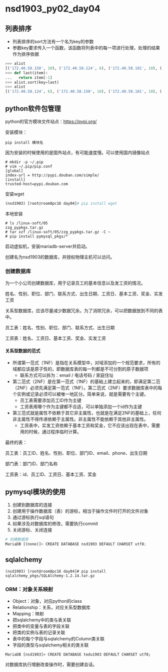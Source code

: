 # nsd1903_py02_day04

## 列表排序

- 列表排序的sort方法有一个名为key的参数
- 参数key要求传入一个函数，该函数将列表中的每一项进行处理，处理的结果作为排序依据

```python
>>> alist
[('172.40.58.150', 10), ('172.40.58.124', 6), ('172.40.58.101', 10), ('127.0.0.1', 121), ('192.168.4.254', 103), ('192.168.2.254', 110), ('201.1.1.254', 173), ('201.1.2.254', 119), ('172.40.0.54', 391), ('172.40.50.116', 244)]
>>> def last(item):
...   return item[-1]
>>> alist.sort(key=last)
>>> alist
[('172.40.58.124', 6), ('172.40.58.150', 10), ('172.40.58.101', 10), ('192.168.4.254', 103), ('192.168.2.254', 110), ('201.1.2.254', 119), ('127.0.0.1', 121), ('201.1.1.254', 173), ('172.40.50.116', 244), ('172.40.0.54', 391)]

```

## python软件包管理

python的官方模块文件站点：https://pypi.org/

安装模块：

```shell
pip install 模块名
```

因为安装的时候使用的是国外站点，有可能速度慢。可以使用国内镜像站点

```shell
# mkdir -p ~/.pip
# vim ~/.pip/pip.conf
[global]
index-url = http://pypi.douban.com/simple/
[install]  
trusted-host=pypi.douban.com
```

安装wget

```python
(nsd1903) [root@room8pc16 day04]# pip install wget
```

本地安装

```shell
# ls /linux-soft/05
zzg_pypkgs.tar.gz
# tar xzf /linux-soft/05/zzg_pypkgs.tar.gz -C ~
# pip install pymysql_pkgs/*
```

启动虚拟机，安装mariadb-server并启动。

创建名为nsd1903的数据库，并授权物理主机可以访问。

### 创建数据库

为一个小公司创建数据库，用于记录员工的基本信息以及发工资的情况。

姓名、性别、职位、部门、联系方式、出生日期、工资日、基本工资、奖金、实发工资

关系型数据库，应该尽量减少数据冗余。为了消除冗余，可以把数据放到不同的表中。

员工表：姓名、性别、职位、部门、联系方式、出生日期

工资表：姓名、工资日、基本工资、奖金、实发工资

#### 关系型数据的范式

- 所谓第一范式（1NF）是指在关系模型中，对域添加的一个规范要求，所有的域都应该是原子性的，即数据库表的每一列都是不可分割的原子数据项
  - 联系方式可以拆为：email / 电话号码 / 家庭住址
- 第二范式（2NF）是在第一范式（1NF）的基础上建立起来的，即满足第二范（2NF）必须先满足第一范式（1NF）。第二范式（2NF）要求数据库表中的每个实例或记录必须可以被唯一地区分。简单来说，就是需要有个主键。
  - 员工表需要添加员工ID作为主键
  - 工资表用哪个作为主键都不合适，可以单独添加一个id作为主键
- 第三范式就是属性不依赖于其它非主属性，也就是在满足2NF的基础上，任何非主属性不得传递依赖于主属性。非主属性不能依赖于其他非主属性。
  - 工资表中，实发工资依赖于基本工资和奖金，它不应该出现在表中，需要用的时候，通过程序临时计算。

最终的表：

员工表：员工ID、姓名、性别、职位、部门ID、email、phone、出生日期

部门表：部门ID、部门名称

工资表：id、员工ID、工资日、基本工资、奖金

## pymysql模块的使用

1. 创建到数据库的连接
2. 创建用于操作数据库（表）的游标，相当于操作文件时打开的文件对象
3. 通过游标执行sql语句
4. 如果涉及对数据库的修改，需要执行commit
5. 关闭游标、关闭连接

```python
# 创建数据库
MariaDB [(none)]> CREATE DATABASE nsd1903 DEFAULT CHARSET utf8;
```

## sqlalchemy

```shell
(nsd1903) [root@room8pc16 day04]# pip install sqlalchemy_pkgs/SQLAlchemy-1.2.14.tar.gz 
```

### ORM：对象关系映射

- Object：对象，对应python的class
- Relationship：关系，对应关系型数据库
- Mapping：映射
- 把sqlalchemy中的类与表关联
- 把类中的变量与表的字段关联
- 把类的实例与表的记录关联
- 表中的每个字段与sqlalchemy的Column类关联
- 字段的类型与sqlalchemy相关的类关联

```shell
MariaDB [nsd1903]> CREATE DATABASE tedu1903 DEFAULT CHARSET utf8;
```

对数据库执行增删改查操作时，需要创建会话。









